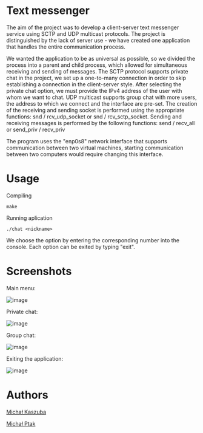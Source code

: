 # Text messenger

The aim of the project was to develop a client-server text messenger service using SCTP and UDP multicast protocols. The project is distinguished by the lack of server use -
we have created one application that handles the entire communication process.

We wanted the application to be as universal as possible, so we divided the process into a parent and child process, which allowed for simultaneous receiving and sending of messages. The SCTP protocol supports private chat in the project, we set up a one-to-many connection in order to skip establishing a connection in the client-server style. After selecting the private chat option, we must provide the IPv4 address of the user with whom we want to chat. UDP multicast supports group chat with more users, the address to which we connect and the interface are pre-set. The creation of the receiving and sending socket is performed using the appropriate functions: snd / rcv_udp_socket or snd / rcv_sctp_socket. Sending and receiving messages is performed by the following functions: send / recv_all or send_priv / recv_priv

The program uses the "enp0s8" network interface that supports
communication between two virtual machines, starting communication between two computers would require changing this interface.

# Usage

Compiling
```
make
```
Running aplication
```
./chat <nickname>
```

We choose the option by entering the corresponding number into the console. Each option can be exited by typing "exit".

# Screenshots

Main menu:

![image](https://user-images.githubusercontent.com/56135959/153872495-3f8e4ce2-c1d5-42cb-a722-bbb093801ab3.png)

Private chat:

![image](https://user-images.githubusercontent.com/56135959/153872514-96f26038-e363-4cfb-8925-f1806706f675.png)

Group chat:

![image](https://user-images.githubusercontent.com/56135959/153872534-142bb899-dc78-4d9b-a2d8-a87c48f22d73.png)

Exiting the application:

![image](https://user-images.githubusercontent.com/56135959/153872547-cdc3a8fe-4e1d-4a84-ad14-fd3f8f554280.png)

# Authors

[Michał Kaszuba](https://github.com/kaszubam9)

[Michał Ptak](https://github.com/mptak12)
